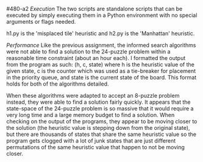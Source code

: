 #480-a2
*Execution*
The two scripts are standalone scripts that can be executed
by simply executing them in a Python environment with no 
special arguments or flags needed. 

h1.py is the 'misplaced tile' heuristic and h2.py is the 'Manhattan' heuristic.

*Performance*
Like the previous assignment, the informed search algorithms 
were not able to find a solution to the 24-puzzle problem within
a reasonable time constraint (about an hour each). 
I formatted the output from the program as such:
(h, c, state)
where h is the heuristic value of the given state, c is the counter
which was used as a tie-breaker for placement in the priority queue,
and state is the current state of the board.
This format holds for both of the algorithms detailed. 

When these algorithms were adapted to accept an 8-puzzle problem instead,
they were able to find a solution fairly quickly. It appears that the
state-space of the 24-puzzle problem is so massive that it would require
a very long time and a large memory budget to find a solution. 
When checking on the output of the programs, they appear to be moving closer 
to the solution (the heuristic value is stepping down from the original state),
but there are thousands of states that share the same heuristic value so the
program gets clogged with a lot of junk states that are just different permutations
of the same heuristic value that happen to not be moving closer.